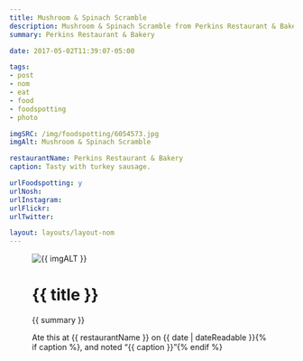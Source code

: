 ```yaml
---
title: Mushroom & Spinach Scramble
description: Mushroom & Spinach Scramble from Perkins Restaurant & Bakery
summary: Perkins Restaurant & Bakery

date: 2017-05-02T11:39:07-05:00

tags:
- post
- nom
- eat
- food
- foodspotting
- photo

imgSRC: /img/foodspotting/6054573.jpg
imgAlt: Mushroom & Spinach Scramble

restaurantName: Perkins Restaurant & Bakery
caption: Tasty with turkey sausage.

urlFoodspotting: y
urlNosh:
urlInstagram:
urlFlickr:
urlTwitter:

layout: layouts/layout-nom
---
```

<figure class="nom">
	<img class="u-photo img-border" src="{{ imgSRC }}" alt="{{ imgALT }}">
	<figcaption>
		<h1 class="title p-name">{{ title }}</h1>
		<p class="summary">{{ summary }}</p>
		<p>Ate this at {{ restaurantName }} on <time class="dt-published" datetime="{{ date | dateIso }}">{{ date | dateReadable }}</time>{% if caption %}, and noted <q class="caption">{{ caption }}</q>{% endif %}
	</figcaption>
</figure>